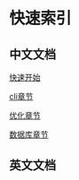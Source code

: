 # 快速索引

## 中文文档

[快速开始](zh-cn/home.md)

[cli章节](zh-cn/cli.md)

[优化章节](zh-cn/optimize.md)

[数据库章节](zh-cn/database.md)

## 英文文档

